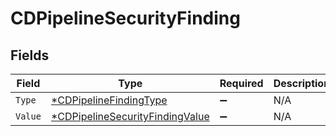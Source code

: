 # CDPipelineSecurityFinding


## Fields

| Field                                                                                    | Type                                                                                     | Required                                                                                 | Description                                                                              |
| ---------------------------------------------------------------------------------------- | ---------------------------------------------------------------------------------------- | ---------------------------------------------------------------------------------------- | ---------------------------------------------------------------------------------------- |
| `Type`                                                                                   | [*CDPipelineFindingType](../../models/shared/cdpipelinefindingtype.md)                   | :heavy_minus_sign:                                                                       | N/A                                                                                      |
| `Value`                                                                                  | [*CDPipelineSecurityFindingValue](../../models/shared/cdpipelinesecurityfindingvalue.md) | :heavy_minus_sign:                                                                       | N/A                                                                                      |